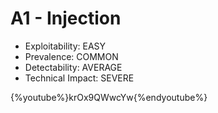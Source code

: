 A1 - Injection
====
- Exploitability: EASY 
- Prevalence: COMMON 
- Detectability: AVERAGE 
- Technical Impact: SEVERE

{%youtube%}krOx9QWwcYw{%endyoutube%}

